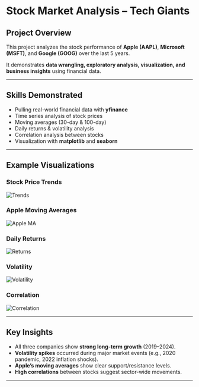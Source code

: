 # Stock Market Analysis – Tech Giants

## Project Overview
This project analyzes the stock performance of **Apple (AAPL)**, **Microsoft (MSFT)**, and **Google (GOOG)** over the last 5 years.  

It demonstrates **data wrangling, exploratory analysis, visualization, and business insights** using financial data.  

---

## Skills Demonstrated
- Pulling real-world financial data with **yfinance**
- Time series analysis of stock prices
- Moving averages (30-day & 100-day)
- Daily returns & volatility analysis
- Correlation analysis between stocks
- Visualization with **matplotlib** and **seaborn**

---

## Example Visualizations

### Stock Price Trends
![Trends](images/stock_trends.png)

### Apple Moving Averages
![Apple MA](images/aapl_ma.png)

### Daily Returns
![Returns](images/daily_returns.png)

### Volatility
![Volatility](images/volatility.png)

### Correlation
![Correlation](images/correlation.png)

---

## Key Insights
- All three companies show **strong long-term growth** (2019–2024).  
- **Volatility spikes** occurred during major market events (e.g., 2020 pandemic, 2022 inflation shocks).  
- **Apple’s moving averages** show clear support/resistance levels.  
- **High correlations** between stocks suggest sector-wide movements.  

---


